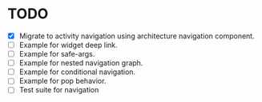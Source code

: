 # TODO

- [x] Migrate to activity navigation using architecture navigation component.
- [ ] Example for widget deep link.
- [ ] Example for safe-args.
- [ ] Example for nested navigation graph.
- [ ] Example for conditional navigation.
- [ ] Example for pop behavior.
- [ ] Test suite for navigation
